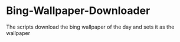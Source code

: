 # Bing-Wallpaper-Downloader
The scripts download the bing wallpaper of the day and sets it as the wallpaper
